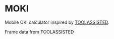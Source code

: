 # MOKI
Mobile OKI calculator inspired by <a href="https://www.github.com/toolassisted">TOOLASSISTED</a>.

Frame data from TOOLASSISTED
